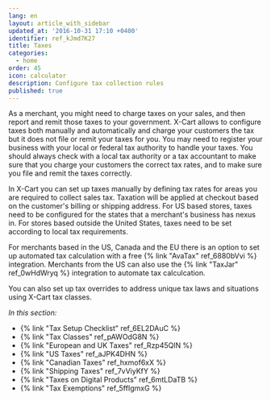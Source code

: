 ```yaml
---
lang: en
layout: article_with_sidebar
updated_at: '2016-10-31 17:10 +0400'
identifier: ref_kJmd7K27
title: Taxes
categories:
  - home
order: 45
icon: calculator
description: Configure tax collection rules
published: true
---
```

As a merchant, you might need to charge taxes on your sales, and then report and remit those taxes to your government. X-Cart allows to configure taxes both manually and automatically and charge your customers the tax but it does not file or remit your taxes for you. You may need to register your business with your local or federal tax authority to handle your taxes. You should always check with a local tax authority or a tax accountant to make sure that you charge your customers the correct tax rates, and to make sure you file and remit the taxes correctly.

In X-Cart you can set up taxes manually by defining tax rates for areas you are required to collect sales tax. Taxation will be applied at checkout based on the customer's billing or shipping address. For US based stores, taxes need to be configured for the states that a merchant's business has nexus in. For stores based outside the United States, taxes need to be set according to local tax requirements.

For merchants based in the US, Canada and the EU there is an option to set up automated tax calculation with a free {% link "AvaTax" ref_6880bVvi %} integration. Merchants from the US can also use the {% link "TaxJar" ref_0wHdWryq %} integration to automate tax calculcation.
 
You can also set up tax overrides to address unique tax laws and situations using X-Cart tax classes.

_In this section:_

*   {% link "Tax Setup Checklist" ref_6EL2DAuC %}
*   {% link "Tax Classes" ref_pAWOdG8N %}
*   {% link "European and UK Taxes" ref_Rzp45QlN %}
*   {% link "US Taxes" ref_aJPK4DHN %}
*   {% link "Canadian Taxes" ref_hxmof6xX %}
*   {% link "Shipping Taxes" ref_7vViyKfY %}
*   {% link "Taxes on Digital Products" ref_6mtLDaTB %}
*   {% link "Tax Exemptions" ref_5ffIgmxG %}
